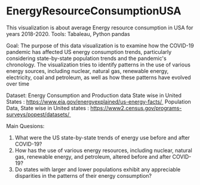 # EnergyResourceConsumptionUSA
This visualization is about average Energy resource consumption in USA for years 2018-2020. 
Tools: Tabaleau, Python pandas

Goal:
The purpose of this data visualization is to examine how the COVID-19 pandemic has affected US energy consumption trends, particularly considering state-by-state population trends and the pandemic's chronology. 
The visualization tries to identify patterns in the use of various energy sources, including nuclear, natural gas, renewable energy, electricity, coal and petroleum, as well as how these patterns have evolved over time

Dataset: 
Energy Consumption and Production data State wise in United States : https://www.eia.gov/energyexplained/us-energy-facts/ 
Population Data, State wise in United states : https://www2.census.gov/programs-surveys/popest/datasets/ 

Main Quesions:
1. What were the US state-by-state trends of energy use before and after COVID-19? 
2. How has the use of various energy resources, including nuclear, natural gas, renewable energy, and petroleum, altered before and after COVID-19? 
3. Do states with larger and lower populations exhibit any appreciable disparities in the patterns of their energy consumption? 





